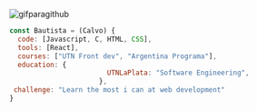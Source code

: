 ![gifparagithub](https://user-images.githubusercontent.com/113947375/199375687-f5184c24-1210-4932-9f81-b886b894ba50.gif)


```javascript
const Bautista = (Calvo) {
  code: [Javascript, C, HTML, CSS],
  tools: [React],
  courses: ["UTN Front dev", "Argentina Programa"],
  education: {
                        UTNLaPlata: "Software Engineering",
                      },
 challenge: "Learn the most i can at web development"
}
```
